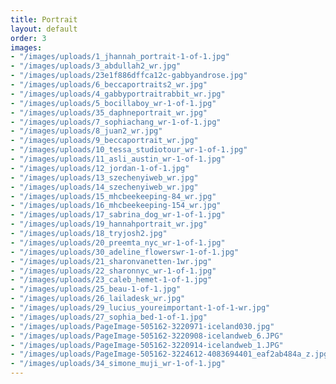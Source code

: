 ```yaml
---
title: Portrait
layout: default
order: 3
images:
- "/images/uploads/1_jhannah_portrait-1-of-1.jpg"
- "/images/uploads/3_abdullah2_wr.jpg"
- "/images/uploads/23e1f886dffca12c-gabbyandrose.jpg"
- "/images/uploads/6_beccaportraits2_wr.jpg"
- "/images/uploads/4_gabbyportraitrabbit_wr.jpg"
- "/images/uploads/5_bocillaboy_wr-1-of-1.jpg"
- "/images/uploads/35_daphneportrait_wr.jpg"
- "/images/uploads/7_sophiachang_wr-1-of-1.jpg"
- "/images/uploads/8_juan2_wr.jpg"
- "/images/uploads/9_beccaportrait_wr.jpg"
- "/images/uploads/10_tessa_studiotour_wr-1-of-1.jpg"
- "/images/uploads/11_asli_austin_wr-1-of-1.jpg"
- "/images/uploads/12_jordan-1-of-1.jpg"
- "/images/uploads/13_szechenyiweb_wr.jpg"
- "/images/uploads/14_szechenyiweb_wr.jpg"
- "/images/uploads/15_mhcbeekeeping-84_wr.jpg"
- "/images/uploads/16_mhcbeekeeping-154_wr.jpg"
- "/images/uploads/17_sabrina_dog_wr-1-of-1.jpg"
- "/images/uploads/19_hannahportrait_wr.jpg"
- "/images/uploads/18_tryjosh2.jpg"
- "/images/uploads/20_preemta_nyc_wr-1-of-1.jpg"
- "/images/uploads/30_adeline_flowerswr-1-of-1.jpg"
- "/images/uploads/21_sharonvanetten-1wr.jpg"
- "/images/uploads/22_sharonnyc_wr-1-of-1.jpg"
- "/images/uploads/23_caleb_hemet-1-of-1.jpg"
- "/images/uploads/25_beau-1-of-1.jpg"
- "/images/uploads/26_lailadesk_wr.jpg"
- "/images/uploads/29_lucius_youreimportant-1-of-1-wr.jpg"
- "/images/uploads/27_sophia_bed-1-of-1.jpg"
- "/images/uploads/PageImage-505162-3220971-iceland030.jpg"
- "/images/uploads/PageImage-505162-3220908-icelandweb_6.JPG"
- "/images/uploads/PageImage-505162-3220914-icelandweb_1.JPG"
- "/images/uploads/PageImage-505162-3224612-4083694401_eaf2ab484a_z.jpg"
- "/images/uploads/34_simone_muji_wr-1-of-1.jpg"
---
```

